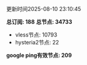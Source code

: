 更新时间2025-08-10 23:10:45

**总订阅: 188**
**总节点: 34733**
- vless节点: 10793
- hysteria2节点: 22

**google ping有效节点: 209**
